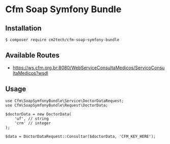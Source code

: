# Cfm Soap Symfony Bundle

## Installation

    $ composer require cm2tech/cfm-soap-symfony-bundle

## Available Routes

- https://ws.cfm.org.br:8080/WebServiceConsultaMedicos/ServicoConsultaMedicos?wsdl

## Usage

    use Cfm\SoapSymfonyBundle\Service\DoctorDataRequest;
    use Cfm\SoapSymfonyBundle\Request\DoctorData;

    $doctorData = new DoctorData(
        'uf', // string
        'crm' // integer
    );

    $data = DoctorDataRequest::Consultar($doctorData, 'CFM_KEY_HERE');
